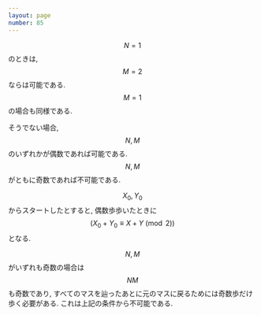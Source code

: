 ```yaml
---
layout: page
number: 85
---
```

$$ N = 1 $$ のときは, $$ M=2 $$ ならは可能である. $$ M = 1 $$ の場合も同様である.

そうでない場合, $$ N, M $$ のいずれかが偶数であれば可能である. $$ N, M $$ がともに奇数であれば不可能である.

$$ X_0, Y_0 $$ からスタートしたとすると, 偶数歩歩いたときに $$ (X_0 + Y_0 \equiv X + Y \pmod 2) $$ となる.

$$ N, M $$ がいずれも奇数の場合は $$ NM $$ も奇数であり, すべてのマスを辿ったあとに元のマスに戻るためには奇数歩だけ歩く必要がある. これは上記の条件から不可能である.
